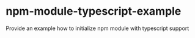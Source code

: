 # npm-module-typescript-example
Provide an example how to initialize npm module with typescript support
